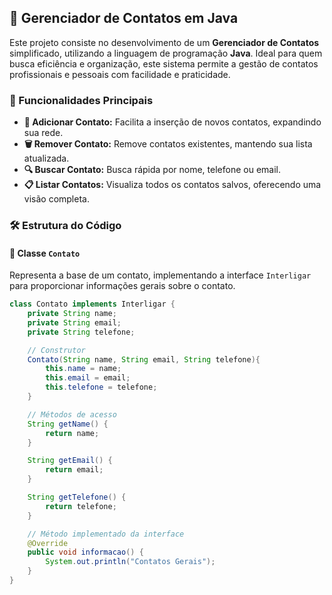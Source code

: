 ## 📖 Gerenciador de Contatos em Java

Este projeto consiste no desenvolvimento de um **Gerenciador de Contatos** simplificado, utilizando a linguagem de programação **Java**. Ideal para quem busca eficiência e organização, este sistema permite a gestão de contatos profissionais e pessoais com facilidade e praticidade.

### 🌟 Funcionalidades Principais

- **👤 Adicionar Contato:** Facilita a inserção de novos contatos, expandindo sua rede.
- **🗑 Remover Contato:** Remove contatos existentes, mantendo sua lista atualizada.
- **🔍 Buscar Contato:** Busca rápida por nome, telefone ou email.
- **📋 Listar Contatos:** Visualiza todos os contatos salvos, oferecendo uma visão completa.

### 🛠️ Estrutura do Código

#### 📁 Classe `Contato`
Representa a base de um contato, implementando a interface `Interligar` para proporcionar informações gerais sobre o contato.

```java
class Contato implements Interligar {
    private String name;
    private String email;
    private String telefone;

    // Construtor
    Contato(String name, String email, String telefone){
        this.name = name;
        this.email = email;
        this.telefone = telefone;
    }

    // Métodos de acesso
    String getName() {
        return name;
    }

    String getEmail() {
        return email;
    }

    String getTelefone() {
        return telefone;
    }

    // Método implementado da interface
    @Override
    public void informacao() {
        System.out.println("Contatos Gerais");
    }
}
